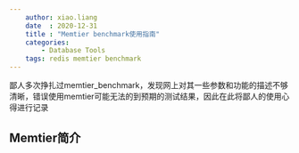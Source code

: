 ```yaml
---
    author: xiao.liang
    date  : 2020-12-31
    title : "Memtier benchmark使用指南"
    categories: 
        - Database Tools
    tags: redis memtier benchmark
---
```


鄙人多次挣扎过memtier_benchmark，发现网上对其一些参数和功能的描述不够清晰，错误使用memtier可能无法的到预期的测试结果，因此在此将鄙人的使用心得进行记录

## Memtier简介
